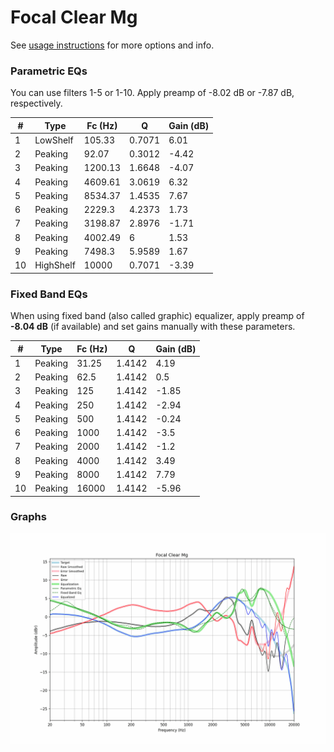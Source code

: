 # Focal Clear Mg
See [usage instructions](https://github.com/jaakkopasanen/AutoEq#usage) for more options and info.

### Parametric EQs
You can use filters 1-5 or 1-10. Apply preamp of -8.02 dB or -7.87 dB, respectively.

|   # | Type      |   Fc (Hz) |      Q |   Gain (dB) |
|-----|-----------|-----------|--------|-------------|
|   1 | LowShelf  |    105.33 | 0.7071 |        6.01 |
|   2 | Peaking   |     92.07 | 0.3012 |       -4.42 |
|   3 | Peaking   |   1200.13 | 1.6648 |       -4.07 |
|   4 | Peaking   |   4609.61 | 3.0619 |        6.32 |
|   5 | Peaking   |   8534.37 | 1.4535 |        7.67 |
|   6 | Peaking   |   2229.3  | 4.2373 |        1.73 |
|   7 | Peaking   |   3198.87 | 2.8976 |       -1.71 |
|   8 | Peaking   |   4002.49 | 6      |        1.53 |
|   9 | Peaking   |   7498.3  | 5.9589 |        1.67 |
|  10 | HighShelf |  10000    | 0.7071 |       -3.39 |

### Fixed Band EQs
When using fixed band (also called graphic) equalizer, apply preamp of **-8.04 dB** (if available) and set gains manually with these parameters.

|   # | Type    |   Fc (Hz) |      Q |   Gain (dB) |
|-----|---------|-----------|--------|-------------|
|   1 | Peaking |     31.25 | 1.4142 |        4.19 |
|   2 | Peaking |     62.5  | 1.4142 |        0.5  |
|   3 | Peaking |    125    | 1.4142 |       -1.85 |
|   4 | Peaking |    250    | 1.4142 |       -2.94 |
|   5 | Peaking |    500    | 1.4142 |       -0.24 |
|   6 | Peaking |   1000    | 1.4142 |       -3.5  |
|   7 | Peaking |   2000    | 1.4142 |       -1.2  |
|   8 | Peaking |   4000    | 1.4142 |        3.49 |
|   9 | Peaking |   8000    | 1.4142 |        7.79 |
|  10 | Peaking |  16000    | 1.4142 |       -5.96 |

### Graphs
![](./Focal%20Clear%20Mg.png)
